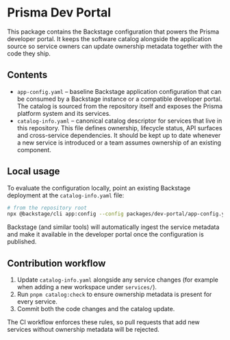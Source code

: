 # Prisma Dev Portal

This package contains the Backstage configuration that powers the Prisma developer portal.
It keeps the software catalog alongside the application source so service owners can update
ownership metadata together with the code they ship.

## Contents

- `app-config.yaml` – baseline Backstage application configuration that can be consumed by a
  Backstage instance or a compatible developer portal. The catalog is sourced from the
  repository itself and exposes the Prisma platform system and its services.
- `catalog-info.yaml` – canonical catalog descriptor for services that live in this
  repository. This file defines ownership, lifecycle status, API surfaces and
  cross-service dependencies. It should be kept up to date whenever a new service is
  introduced or a team assumes ownership of an existing component.

## Local usage

To evaluate the configuration locally, point an existing Backstage deployment at the
`catalog-info.yaml` file:

```bash
# from the repository root
npx @backstage/cli app:config --config packages/dev-portal/app-config.yaml
```

Backstage (and similar tools) will automatically ingest the service metadata and make it
available in the developer portal once the configuration is published.

## Contribution workflow

1. Update `catalog-info.yaml` alongside any service changes (for example when adding a new
   workspace under `services/`).
2. Run `pnpm catalog:check` to ensure ownership metadata is present for every service.
3. Commit both the code changes and the catalog update.

The CI workflow enforces these rules, so pull requests that add new services without
ownership metadata will be rejected.
